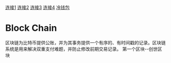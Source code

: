 [连接1](https://bitcoin.org/en/developer-guide#block-chain)
[连接2](https://www.zhihu.com/question/20941124)
[连接3](http://www.luexiao.com/group/blog/120892)
[连接4](https://www.zhihu.com/question/39948446)
[冷钱包](http://www.8btc.com/cold-wallet)
# Block Chain
区块链为比特币提供公账，并为其事务提供一个有序的、有时间戳的记录。区块链系统是用来解决双重支付难题，并防止修改前期交易记录。
第一个区块--创世区块
